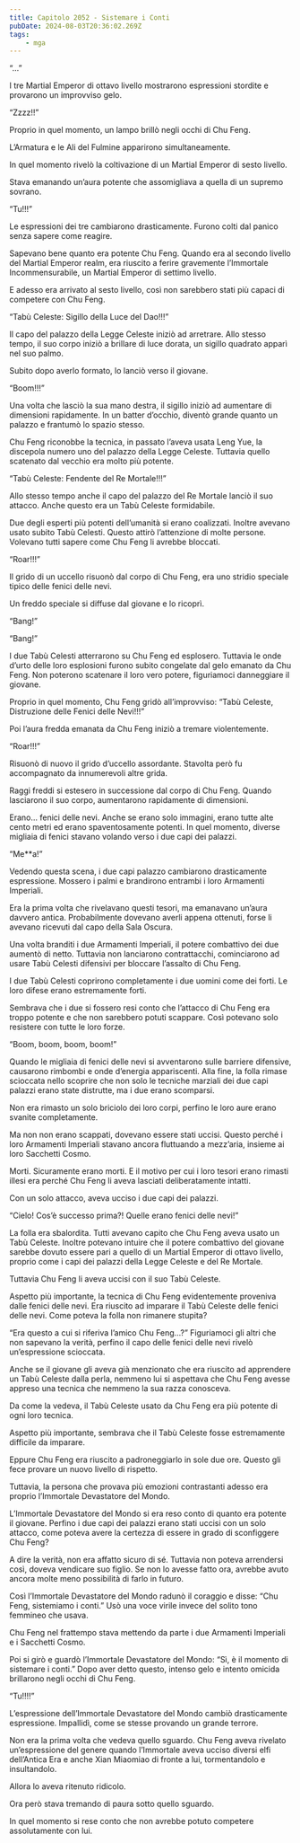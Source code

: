 ```yaml
---
title: Capitolo 2052 - Sistemare i Conti
pubDate: 2024-08-03T20:36:02.269Z
tags:
    - mga
---
```



“...”

I tre Martial Emperor di ottavo livello mostrarono espressioni stordite e provarono un improvviso gelo.

“Zzzz!!”

Proprio in quel momento, un lampo brillò negli occhi di Chu Feng.

L’Armatura e le Ali del Fulmine apparirono simultaneamente.

In quel momento rivelò la coltivazione di un Martial Emperor di sesto livello.

Stava emanando un’aura potente che assomigliava a quella di un supremo sovrano.

“Tu!!!”

Le espressioni dei tre cambiarono drasticamente. Furono colti dal panico senza sapere come reagire.

Sapevano bene quanto era potente Chu Feng. Quando era al secondo livello del Martial Emperor realm, era riuscito a ferire gravemente l’Immortale Incommensurabile, un Martial Emperor di settimo livello.

E adesso era arrivato al sesto livello, così non sarebbero stati più capaci di competere con Chu Feng.

“Tabù Celeste: Sigillo della Luce del Dao!!!”

Il capo del palazzo della Legge Celeste iniziò ad arretrare. Allo stesso tempo, il suo corpo iniziò a brillare di luce dorata, un sigillo quadrato apparì nel suo palmo.

Subito dopo averlo formato, lo lanciò verso il giovane.

“Boom!!!”

Una volta che lasciò la sua mano destra, il sigillo iniziò ad aumentare di dimensioni rapidamente. In un batter d’occhio, diventò grande quanto un palazzo e frantumò lo spazio stesso.

Chu Feng riconobbe la tecnica, in passato l’aveva usata Leng Yue, la discepola numero uno del palazzo della Legge Celeste. Tuttavia quello scatenato dal vecchio era molto più potente.

“Tabù Celeste: Fendente del Re Mortale!!!”

Allo stesso tempo anche il capo del palazzo del Re Mortale lanciò il suo attacco. Anche questo era un Tabù Celeste formidabile.

Due degli esperti più potenti dell’umanità si erano coalizzati. Inoltre avevano usato subito Tabù Celesti. Questo attirò l’attenzione di molte persone. Volevano tutti sapere come Chu Feng li avrebbe bloccati.

“Roar!!!”

Il grido di un uccello risuonò dal corpo di Chu Feng, era uno stridio speciale tipico delle fenici delle nevi.

Un freddo speciale si diffuse dal giovane e lo ricoprì.

“Bang!”

“Bang!”

I due Tabù Celesti atterrarono su Chu Feng ed esplosero. Tuttavia le onde d’urto delle loro esplosioni furono subito congelate dal gelo emanato da Chu Feng. Non poterono scatenare il loro vero potere, figuriamoci danneggiare il giovane.

Proprio in quel momento, Chu Feng gridò all’improvviso: “Tabù Celeste, Distruzione delle Fenici delle Nevi!!!”

Poi l’aura fredda emanata da Chu Feng iniziò a tremare violentemente.

“Roar!!!”

Risuonò di nuovo il grido d’uccello assordante. Stavolta però fu accompagnato da innumerevoli altre grida.

Raggi freddi si estesero in successione dal corpo di Chu Feng. Quando lasciarono il suo corpo, aumentarono rapidamente di dimensioni.

Erano… fenici delle nevi. Anche se erano solo immagini, erano tutte alte cento metri ed erano spaventosamente potenti. In quel momento, diverse migliaia di fenici stavano volando verso i due capi dei palazzi.

“Me**a!”

Vedendo questa scena, i due capi palazzo cambiarono drasticamente espressione. Mossero i palmi e brandirono entrambi i loro Armamenti Imperiali.

Era la prima volta che rivelavano questi tesori, ma emanavano un’aura davvero antica. Probabilmente dovevano averli appena ottenuti, forse li avevano ricevuti dal capo della Sala Oscura.

Una volta branditi i due Armamenti Imperiali, il potere combattivo dei due aumentò di netto. Tuttavia non lanciarono contrattacchi, cominciarono ad usare Tabù Celesti difensivi per bloccare l’assalto di Chu Feng.

I due Tabù Celesti coprirono completamente i due uomini come dei forti. Le loro difese erano estremamente forti.

Sembrava che i due si fossero resi conto che l’attacco di Chu Feng era troppo potente e che non sarebbero potuti scappare. Così potevano solo resistere con tutte le loro forze.

“Boom, boom, boom, boom!”

Quando le migliaia di fenici delle nevi si avventarono sulle barriere difensive, causarono rimbombi e onde d’energia appariscenti. Alla fine, la folla rimase scioccata nello scoprire che non solo le tecniche marziali dei due capi palazzi erano state distrutte, ma i due erano scomparsi.

Non era rimasto un solo briciolo dei loro corpi, perfino le loro aure erano svanite completamente.

Ma non non erano scappati, dovevano essere stati uccisi. Questo perché i loro Armamenti Imperiali stavano ancora fluttuando a mezz’aria, insieme ai loro Sacchetti Cosmo.

Morti. Sicuramente erano morti. E il motivo per cui i loro tesori erano rimasti illesi era perché Chu Feng li aveva lasciati deliberatamente intatti.

Con un solo attacco, aveva ucciso i due capi dei palazzi.

“Cielo! Cos’è successo prima?! Quelle erano fenici delle nevi!”

La folla era sbalordita. Tutti avevano capito che Chu Feng aveva usato un Tabù Celeste. Inoltre potevano intuire che il potere combattivo del giovane sarebbe dovuto essere pari a quello di un Martial Emperor di ottavo livello, proprio come i capi dei palazzi della Legge Celeste e del Re Mortale.

Tuttavia Chu Feng li aveva uccisi con il suo Tabù Celeste.

Aspetto più importante, la tecnica di Chu Feng evidentemente proveniva dalle fenici delle nevi. Era riuscito ad imparare il Tabù Celeste delle fenici delle nevi. Come poteva la folla non rimanere stupita?

“Era questo a cui si riferiva l’amico Chu Feng…?” Figuriamoci gli altri che non sapevano la verità, perfino il capo delle fenici delle nevi rivelò un’espressione scioccata.

Anche se il giovane gli aveva già menzionato che era riuscito ad apprendere un Tabù Celeste dalla perla, nemmeno lui si aspettava che Chu Feng avesse appreso una tecnica che nemmeno la sua razza conosceva.

Da come la vedeva, il Tabù Celeste usato da Chu Feng era più potente di ogni loro tecnica.

Aspetto più importante, sembrava che il Tabù Celeste fosse estremamente difficile da imparare.

Eppure Chu Feng era riuscito a padroneggiarlo in sole due ore. Questo gli fece provare un nuovo livello di rispetto.

Tuttavia, la persona che provava più emozioni contrastanti adesso era proprio l’Immortale Devastatore del Mondo.

L’Immortale Devastatore del Mondo si era reso conto di quanto era potente il giovane. Perfino i due capi dei palazzi erano stati uccisi con un solo attacco, come poteva avere la certezza di essere in grado di sconfiggere Chu Feng?

A dire la verità, non era affatto sicuro di sé. Tuttavia non poteva arrendersi così, doveva vendicare suo figlio. Se non lo avesse fatto ora, avrebbe avuto ancora molte meno possibilità di farlo in futuro.

Così l’Immortale Devastatore del Mondo radunò il coraggio e disse: “Chu Feng, sistemiamo i conti.” Usò una voce virile invece del solito tono femmineo che usava.

Chu Feng nel frattempo stava mettendo da parte i due Armamenti Imperiali e i Sacchetti Cosmo.

Poi si girò e guardò l’Immortale Devastatore del Mondo: “Sì, è il momento di sistemare i conti.” Dopo aver detto questo, intenso gelo e intento omicida brillarono negli occhi di Chu Feng.

“Tu!!!!”

L’espressione dell’Immortale Devastatore del Mondo cambiò drasticamente espressione. Impallidì, come se stesse provando un grande terrore.

Non era la prima volta che vedeva quello sguardo. Chu Feng aveva rivelato un’espressione del genere quando l’Immortale aveva ucciso diversi elfi dell’Antica Era e anche Xian Miaomiao di fronte a lui, tormentandolo e insultandolo.

Allora lo aveva ritenuto ridicolo.

Ora però stava tremando di paura sotto quello sguardo.

In quel momento si rese conto che non avrebbe potuto competere assolutamente con lui.




